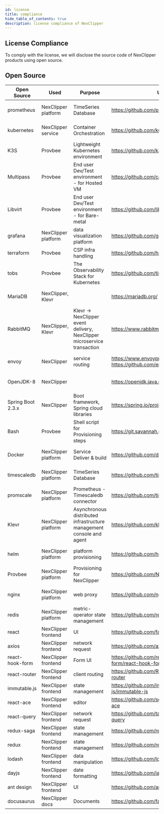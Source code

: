```yaml
---
id: license
title: compliance
hide_table_of_contents: true
description: license compliance of NexClipper
---
```


## License Compliance
To comply with the license, we will disclose the source code of NexClipper products using open source.

## Open Source
| Open Source       | Used                | Purpose                                                              | URL                                                            | License              |
|-------------------|---------------------|----------------------------------------------------------------------|----------------------------------------------------------------|----------------------|
| prometheus        | NexClipper platform | TimeSeries Database                                                  | https://github.com/prometheus/prometheus                       | Apache-2.0 License   |
| kubernetes        | NexClipper service  | Container Orchestration                                              | https://github.com/kubernetes/kubernetes                       | Apache-2.0 License   |
| K3S               | Provbee             | Lightweight Kubernetes environment                                         | https://github.com/k3s-io/k3s                                  | Apache-2.0 License   |
| Multipass         | Provbee             | End user Dev/Test environment - for Hosted VM                          | https://github.com/canonical/multipass                         | AGPL-3.0 License     |
| Libvirt           | Provbee             | End user Dev/Test environment -  for Bare-metal                        | https://github.com/libvirt/libvirt                             | LGPL-2.1 License     |
| grafana           | NexClipper platform | data visualization platform                                          | https://github.com/grafana/grafana                             | Apache-2.0 License   |
| terraform         | Provbee             | CSP infra handling                                                   | https://github.com/hashicorp/terraform                         | MPL-2.0 License      |
| tobs              | Provbee             | The Observability Stack for Kubernetes                               | https://github.com/timescale/tobs                              | Apache-2.0 License   |
| MariaDB           | NexClipper, Klevr   |                                                                      | https://mariadb.org/                                           | GNU GPL 2 license    |
| RabbitMQ          | NexClipper, Klevr   | Klevr -> NexClipper event delivery, NexClipper microservice transaction  | https://www.rabbitmq.com/                                      | MPL-2.0 License      |
| envoy             | NexClipper          | service routing                                                      | https://www.envoyproxy.io, https://github.com/envoyproxy/envoy | Apache-2.0 License   |
| OpenJDK-8         | NexClipper          |                                                                      | https://openjdk.java.net/                                      | GNU GPL 2 license    |
| Spring Boot 2.3.x | NexClipper          | Boot framework, Spring cloud libraries                             | https://spring.io/projects/spring-boot                         | Apache-2.0 License   |
| Bash              | Provbee             | Shell script for Provisioning steps                                  | https://git.savannah.gnu.org/cgit/bash.git                     | GNU GPL 3 license    |
| Docker            | NexClipper platform | Service Deliver & build                                              | https://github.com/docker                                      | Apache-2.0 License   |
| timescaledb       | NexClipper platform | TimeSeries Database                                                  | https://github.com/timescale/timescaledb                       | Apache-2.0 License   |
| promscale         | NexClipper platform | Prometheus - Timescaledb connector                                   | https://github.com/timescale/promscale                         | Apache-2.0 License   |
| Klevr             | NexClipper platform | Asynchronous distributed infrastructure management console and agent | https://github.com/klevry/klevr                                | AGPL-3.0 License     |
| helm              | NexClipper platform | platform provisioning                                                | https://github.com/helm/helm                                   | Apache-2.0 License   |
| Provbee           | NexClipper platform | Provisioning for NexClipper                                          | https://github.com/NexClipper/Provbee                          | Apache-2.0 License   |
| nginx             | NexClipper platform | web proxy                                                            | https://github.com/nginx/nginx                                 | BSD 2-Clause License |
| redis             | NexClipper platform | metric-operator state management                                     | https://github.com/redis/redis                                 | BSD-3-Clause License |
| react             | NexClipper frontend | UI                                                                   | https://github.com/facebook/react                              | MIT License          |
| axios             | NexClipper frontend | network request                                                      | https://github.com/axios/axios                                 | MIT License          |
| react-hook-form   | NexClipper frontend | Form UI                                                              | https://github.com/react-hook-form/react-hook-form             | MIT License          |
| react-router      | NexClipper frontend | client routing                                                       | https://github.com/ReactTraining/react-router                  | MIT License          |
| immutable.js      | NexClipper frontend | state management                                                     | https://github.com/immutable-js/immutable-js                   | MIT License          |
| react-ace         | NexClipper frontend | editor                                                               | https://github.com/securingsincity/react-ace                   | MIT License          |
| react-query       | NexClipper frontend | network request                                                      | https://github.com/tannerlinsley/react-query                   | MIT License          |
| redux-saga        | NexClipper frontend | state management                                                     | https://github.com/redux-saga/redux-saga                       | MIT License          |
| redux             | NexClipper frontend | state management                                                     | https://github.com/reduxjs/redux                               | MIT License          |
| lodash            | NexClipper frontend | data manipulation                                                    | https://github.com/lodash/lodash                               | MIT License          |
| dayjs             | NexClipper frontend | date formatting                                                      | https://github.com/iamkun/dayjs                                | MIT License          |
| ant design        | NexClipper frontend | UI                                                                   | https://github.com/ant-design/ant-design                       | MIT License          |
| docusaurus        | NexClipper docs     | Documents                                                            | https://github.com/facebook/docusaurus                         | MIT License          |